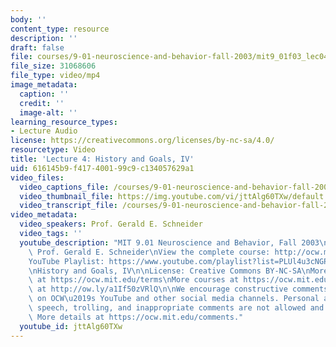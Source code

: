 ```yaml
---
body: ''
content_type: resource
description: ''
draft: false
file: courses/9-01-neuroscience-and-behavior-fall-2003/mit9_01f03_lec04_360p_16_9.mp4
file_size: 31068606
file_type: video/mp4
image_metadata:
  caption: ''
  credit: ''
  image-alt: ''
learning_resource_types:
- Lecture Audio
license: https://creativecommons.org/licenses/by-nc-sa/4.0/
resourcetype: Video
title: 'Lecture 4: History and Goals, IV'
uid: 616145b9-f417-4001-99c9-c134057629a1
video_files:
  video_captions_file: /courses/9-01-neuroscience-and-behavior-fall-2003/1pptmZqPk4-bcddgKtTdW9c69C1_pwUEA_transcript.webvtt
  video_thumbnail_file: https://img.youtube.com/vi/jttAlg60TXw/default.jpg
  video_transcript_file: /courses/9-01-neuroscience-and-behavior-fall-2003/1pptmZqPk4-bcddgKtTdW9c69C1_pwUEA_transcript.pdf
video_metadata:
  video_speakers: Prof. Gerald E. Schneider
  video_tags: ''
  youtube_description: "MIT 9.01 Neuroscience and Behavior, Fall 2003\nInstructor:\
    \ Prof. Gerald E. Schneider\nView the complete course: http://ocw.mit.edu/courses/brain-and-cognitive-sciences/9-01-neuroscience-and-behavior-fall-2003\n\
    YouTube Playlist: https://www.youtube.com/playlist?list=PLUl4u3cNGP63U7FmbKD9KClb-94dyPJim\n\
    \nHistory and Goals, IV\n\nLicense: Creative Commons BY-NC-SA\nMore information\
    \ at https://ocw.mit.edu/terms\nMore courses at https://ocw.mit.edu\nSupport OCW\
    \ at http://ow.ly/a1If50zVRlQ\n\nWe encourage constructive comments and discussion\
    \ on OCW\u2019s YouTube and other social media channels. Personal attacks, hate\
    \ speech, trolling, and inappropriate comments are not allowed and may be removed.\
    \ More details at https://ocw.mit.edu/comments."
  youtube_id: jttAlg60TXw
---
```

